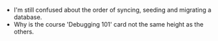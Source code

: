 - I'm still confused about the order of syncing, seeding and migrating a database.
- Why is the course 'Debugging 101' card not the same height as the others.
